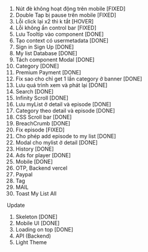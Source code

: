 1. Nút đè không hoạt động trên mobile [FIXED]
2. Double Tap bị pause trên mobile [FIXED]
3. Lỗi click lại x2 thì k tắt [HOVER]
4. Lỗi không ẩn control bar [FIXED]
5. Lưu Tooltip vào component [DONE]
6. Tạo context có usermetadata [DONE]
7. Sign in Sign Up [DONE]
8. My list Database [DONE]
9. Tách component Modal [DONE]
10. Category [DONE]
11. Premium Payment [DONE]
12. Fix sao cho chỉ get 1 lần category ở banner [DONE]
13. Lưu quá trình xem và phát lại [DONE]
14. Search [DONE]
15. Infinity Scroll [DONE]
16. Lưu myList ở detail và episode [DONE]
17. Category theo detail và episode [DONE]
18. CSS Scroll bar [DONE]
19. BreachCrumb [DONE]
20. Fix episode [FIXED]
21. Cho phép add episode to my list [DONE]
22. Modal cho mylist ở detail [DONE]
23. History [DONE]
24. Ads for player [DONE]
25. Mobile [DONE]
26. OTP, Backend vercel
27. Paypal
28. Tag
29. MAIL
30. Toast My List All

Update

1. Skeleton [DONE]
2. Mobile UI [DONE]
3. Loading on top [DONE]
4. API (Backend)
5. Light Theme
